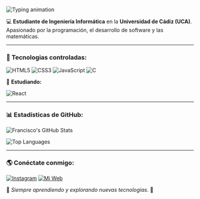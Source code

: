 ### <p align="center">
  <img src="https://readme-typing-svg.herokuapp.com?font=Fira+Code&size=22&duration=2000&pause=1000&color=00FF00&background=000000&center=true&vCenter=true&width=600&lines=Hola,+soy+Francisco+Rodr%C3%ADguez+Alc%C3%B3n!+%F0%9F%91%8B" alt="Typing animation" />
</p>


💻 **Estudiante de Ingeniería Informática** en la **Universidad de Cádiz (UCA)**. Apasionado por la programación, el desarrollo de software y las matemáticas.

---

### 🚀 Tecnologias controladas:

![HTML5](https://img.shields.io/badge/HTML5-E34F26?style=for-the-badge&logo=html5&logoColor=white)
![CSS3](https://img.shields.io/badge/CSS3-1572B6?style=for-the-badge&logo=css3&logoColor=white)
![JavaScript](https://img.shields.io/badge/JavaScript-F7DF1E?style=for-the-badge&logo=javascript&logoColor=black)
![C](https://img.shields.io/badge/C-A8B9CC?style=for-the-badge&logo=c&logoColor=white)

📖 **Estudiando:**

![React](https://img.shields.io/badge/React-61DAFB?style=for-the-badge&logo=react&logoColor=black)

---

### 📊 Estadísticas de GitHub:

![Francisco's GitHub Stats](https://github-readme-stats.vercel.app/api?username=Kiskoroal&show_icons=true&theme=tokyonight)

![Top Languages](https://github-readme-stats.vercel.app/api/top-langs/?username=Kiskoroal&layout=compact&theme=tokyonight)

---

### 🌎 Conéctate conmigo:

[![Instagram](https://img.shields.io/badge/Instagram-E4405F?style=for-the-badge&logo=instagram&logoColor=white)](https://www.instagram.com/kiskorodriguezz/)
[![Mi Web](https://img.shields.io/badge/Mi_Web-000000?style=for-the-badge&logo=google-chrome&logoColor=white)](https://kiskoroal.github.io/franciscorodriguez)

📌 *Siempre aprendiendo y explorando nuevas tecnologías.* 🚀
